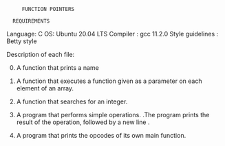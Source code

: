          FUNCTION POINTERS

      REQUIREMENTS

Language: C OS: Ubuntu 20.04 LTS Compiler
        : gcc 11.2.0 Style guidelines
        : Betty style

   Description of each file:

0. A function that prints a name

1. A function that executes a function given as a parameter on each element of an array.

2. A function that searches for an integer.

3. A program that performs simple operations.
 .The program prints the result of the operation, followed by a new   line
 .
4. A program that prints the opcodes of its own main function.
